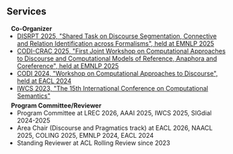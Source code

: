 ## Services

<h4 style="margin:0 10px 0;">Co-Organizer</h4>

<ul style="margin:0 0 5px;">
  <li><a href="https://sites.google.com/view/disrpt2025/"><autocolor>DISRPT 2025, "Shared Task on Discourse Segmentation, Connective and Relation Identification across Formalisms", held at EMNLP 2025</autocolor></a></li>
  <li><a href="https://sites.google.com/view/codi-crac2025/"><autocolor>CODI-CRAC 2025, "First Joint Workshop on Computational Approaches to Discourse and Computational Models of Reference, Anaphora and Coreference", held at EMNLP 2025</autocolor></a></li>
  <li><a href="https://sites.google.com/view/codi2024/"><autocolor>CODI 2024, "Workshop on Computational Approaches to Discourse", held at EACL 2024</autocolor></a></li>
  <li><a href="https://iwcs2023.loria.fr/"><autocolor>IWCS 2023, "The 15th International Conference on Computational Semantics"</autocolor></a></li>
</ul>


<h4 style="margin:0 10px 0;">Program Committee/Reviewer</h4>

<ul style="margin:0 0 5px;">
  <li><autocolor>Program Committee at LREC 2026, AAAI 2025, IWCS 2025, SIGdial 2024-2025</autocolor></li>
  <li><autocolor>Area Chair (Discourse and Pragmatics track) at EACL 2026, NAACL 2025, COLING 2025, EMNLP 2024, EACL 2024</autocolor></li>
  <li><autocolor>Standing Reviewer at ACL Rolling Review since 2023</autocolor></li>
</ul>

<!-- <h4 style="margin:0 10px 0;">Journal Reviewers</h4>

<ul style="margin:0 0 20px;">
  <li><a href="https://www.computer.org/csdl/journal/tp"><autocolor>IEEE Transactions on Pattern Analysis and Machine Intelligence (TPAMI)</autocolor></a></li>
  <li><a href="https://www.springer.com/journal/11263"><autocolor>International Journal of Computer Vision (IJCV)</autocolor></a></li>
</ul> -->
